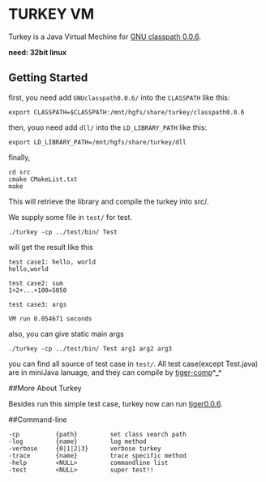 TURKEY VM
=================

Turkey is a Java Virtual Mechine for [GNU classpath 0.0.6](http://savannah.gnu.org/forum/forum.php?forum_id=2466).

**need: 32bit linux**

## Getting Started
first, you need add `GNUclasspath0.0.6/` into the `CLASSPATH` like this:

	export CLASSPATH=$CLASSPATH:/mnt/hgfs/share/turkey/classpath0.0.6

then, youo need add `dll/` into the `LD_LIBRARY_PATH` like this:

	export LD_LIBRARY_PATH=/mnt/hgfs/share/turkey/dll

finally, 

	cd src
	cmake CMakeList.txt
	make

This will retrieve the library and compile the turkey into src/.


We supply some file in `test/` for test.

	./turkey -cp ../test/bin/ Test

will get the result like this

	test case1: hello, world
	hello,world

	test case2: sum
	1+2+...+100=5050

	test case3: args

	VM run 0.054671 seconds

also, you can give static main args 

	./turkey -cp ../test/bin/ Test arg1 arg2 arg3


you can find all source of test case in `test/`. All test case(except Test.java) are in miniJava lanuage, and they can compile by [tiger-comp](https://github.com/qc1iu/tiger-comp#tiger)**^_^**

##More About Turkey

Besides run this simple test case, turkey now can run  [tiger0.0.6](https://github.com/qc1iu/tiger0.0.6).

	

##Command-line

	-cp          {path}         set class search path
	-log         {name}         log method
	-verbose     {0|1|2|3}      verbose turkey
	-trace       {name}         trace specific method
	-help        <NULL>         commandline list
 	-test        <NULL>         super test!!
